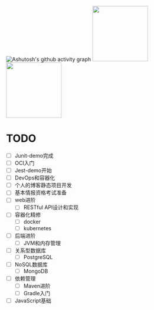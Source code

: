 ![Ashutosh's github activity graph](https://github-readme-activity-graph.vercel.app/graph?username=spoonb&theme=react-dark)
<img align="" height="150px" src="https://github-readme-stats.vercel.app/api?username=spoonb&count_private=true&show_icons=true&theme=react" /><img align="" height="150px" src="https://github-readme-stats.vercel.app/api/top-langs/?username=spoonb&langs_count=10&layout=compact&theme=react" />

# TODO

- [ ] Junit-demo完成
- [ ] OCI入门
- [ ] Jest-demo开始
- [ ] DevOps和容器化
- [ ] 个人的博客静态项目开发
- [ ] 基本情报资格考试准备
- [ ] web进阶
  - [ ] RESTful API设计和实现
- [ ] 容器化精修
  - [ ] docker
  - [ ] kubernetes
- [ ] 后端进阶
  - [ ] JVM和内存管理
- [ ] 关系型数据库
  - [ ] PostgreSQL
- [ ] NoSQL数据库
  - [ ] MongoDB
- [ ] 依赖管理
  - [ ] Maven进阶
  - [ ] Gradle入门
- [ ] JavaScript基础
